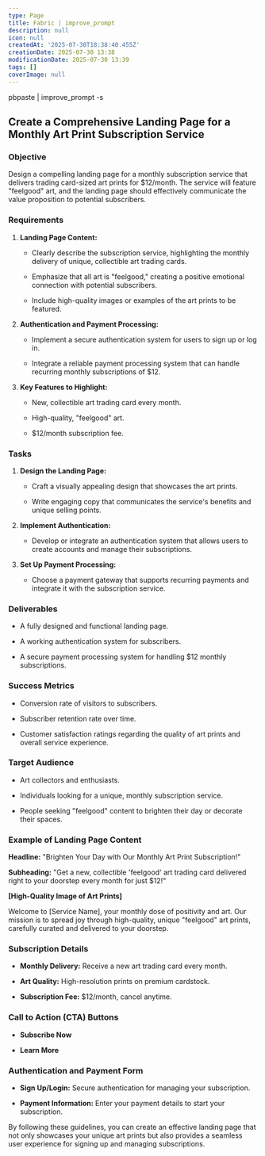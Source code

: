 ```yaml
---
type: Page
title: Fabric | improve_prompt
description: null
icon: null
createdAt: '2025-07-30T18:38:40.455Z'
creationDate: 2025-07-30 13:38
modificationDate: 2025-07-30 13:39
tags: []
coverImage: null
---
```


pbpaste | improve_prompt -s

## Create a Comprehensive Landing Page for a Monthly Art Print Subscription Service

### Objective

Design a compelling landing page for a monthly subscription service that delivers trading card-sized art prints for $12/month. The service will feature "feelgood" art, and the landing page should effectively communicate the value proposition to potential subscribers.

### Requirements

1. **Landing Page Content:**

    - Clearly describe the subscription service, highlighting the monthly delivery of unique, collectible art trading cards.

    - Emphasize that all art is "feelgood," creating a positive emotional connection with potential subscribers.

    - Include high-quality images or examples of the art prints to be featured.

2. **Authentication and Payment Processing:**

    - Implement a secure authentication system for users to sign up or log in.

    - Integrate a reliable payment processing system that can handle recurring monthly subscriptions of $12.

3. **Key Features to Highlight:**

    - New, collectible art trading card every month.

    - High-quality, "feelgood" art.

    - $12/month subscription fee.

### Tasks

1. **Design the Landing Page:**

    - Craft a visually appealing design that showcases the art prints.

    - Write engaging copy that communicates the service's benefits and unique selling points.

2. **Implement Authentication:**

    - Develop or integrate an authentication system that allows users to create accounts and manage their subscriptions.

3. **Set Up Payment Processing:**

    - Choose a payment gateway that supports recurring payments and integrate it with the subscription service.

### Deliverables

- A fully designed and functional landing page.

- A working authentication system for subscribers.

- A secure payment processing system for handling $12 monthly subscriptions.

### Success Metrics

- Conversion rate of visitors to subscribers.

- Subscriber retention rate over time.

- Customer satisfaction ratings regarding the quality of art prints and overall service experience.

### Target Audience

- Art collectors and enthusiasts.

- Individuals looking for a unique, monthly subscription service.

- People seeking "feelgood" content to brighten their day or decorate their spaces.

### Example of Landing Page Content

**Headline:** "Brighten Your Day with Our Monthly Art Print Subscription!"

**Subheading:** "Get a new, collectible 'feelgood' art trading card delivered right to your doorstep every month for just $12!"

**[High-Quality Image of Art Prints]**

Welcome to [Service Name], your monthly dose of positivity and art. Our mission is to spread joy through high-quality, unique "feelgood" art prints, carefully curated and delivered to your doorstep.

### Subscription Details

- **Monthly Delivery:** Receive a new art trading card every month.

- **Art Quality:** High-resolution prints on premium cardstock.

- **Subscription Fee:** $12/month, cancel anytime.

### Call to Action (CTA) Buttons

- **Subscribe Now**

- **Learn More**

### Authentication and Payment Form

- **Sign Up/Login:** Secure authentication for managing your subscription.

- **Payment Information:** Enter your payment details to start your subscription.

By following these guidelines, you can create an effective landing page that not only showcases your unique art prints but also provides a seamless user experience for signing up and managing subscriptions.

